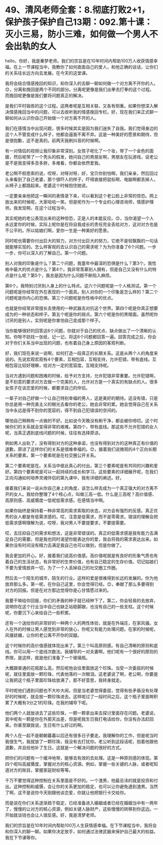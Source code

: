 # 49、清风老师全套：8.彻底打败2+1，保护孩子保护自己13期：092.第十课：灭小三易，防小三难，如何做一个男人不会出轨的女人

hello，你好，我是秦梦老师。我们的宗旨是在10年时间内帮助100万人收获情感幸福。在上一节课程当中，我教你了如何直面自己的爱人，和他正确的谈话，让你们的关系往长远方向去发展。在今天的这堂课。

我将会结合情感挽回的知识，和你深入的去聊一聊如何做一个对方离不开你的人。😊，分离和挽回是两个不同的部分。分离呢更像是我们出拳去打拳的这个过程。而挽回呢更像是我们要将问题真正的解决。

是我们平时锻炼的这个过程。这两者呢是互相关联，又各有侧重。如果你想深入解决情感挽回当中的问题，可以去收听我的情感挽回专栏。好，现在我们来正式聊一聊如何从认识你自己开始做一个对方离不开的人。

我们在感情当中出现问题，很多时候其实是因为我们迷失了自我。我们觉得身边的这个人不管变成什么样子，他都会逼我不离不弃。这是一种美好的愿景和期待，但是很抱歉，这不是真的。前两天我刷抖音的时候啊。

有一对情侣的视频让我印象非常深刻。女孩子呢化了一个妆，带了一个金色的面膜，然后呢带了一个秃头的假发，她问自己的男朋友啊，男朋友在玩游戏，说老公是不是我变得多丑多胖，多难看，你都会依然爱我。

老公啊不假思索的说，哎呀，对呀对呀，好，宝贝你别怕啊，我们亲亲，然后回过头来看到了自己老婆，那个很吓人的样子，吓得直接把鼠标啊、电脑啊都丢掉人，从椅子上都跳起来。老婆这个时候抱住她说。

一定要亲亲他把这一瞬间的表情录下来，可以看到这个老公脸上非常的惊恐。网上放出来的时候呢，大家哈哈一笑。但是呢作为一个专业的心理咨询师，情感护理师。我发现啊，在这个过程当中。

其实呢她的老公表现出来的这种惊恐，正是人的本能反应。😊，当你渴望一个人永远爱你的时候，实际上呢你是在将自我成长的责任完全丢给对方，这对对方也是不公平的。所以姑娘们啊，爱你一生是一种美好的愿景。

同时呢也需要你付出巨大的努力，对方付出巨大的努力，它绝不是轻飘飘的一句话就能够实现的。怎么样客观的去认识自己的需求呢？为为你准备了6个问题。一步一步，你可以深入的了解自己。第一个问题。

别人对我的印象是什么？第二个问题，我童年中最深的恐惧是什么？第3个。我性格中最大的优点是什么？第4个。我非常羡慕别人拥有，但是自己又没有什么的特点是什么呢？第5个，我总是因为什么问题不断陷入麻烦。

第6个。我特别讨厌别人身上的什么特点。这六个问题呢是一个人格测试。第一个问题呢是你经常在外在表现的一个面具。别人对你的一个印象是怎么样的？第二个问题呢是你内心的恐惧。第三个问题呢是你性格中的优点。

也就是你经常非常擅长去使用的一种武器去对抗这个世界。第四个呢是你真正想要成为的一种状态和样子。第五个呢是你的弱点。第六个呢是你的黑暗面。虽然呢你讨厌的是别人，实则呢是你害怕自己变成那个样子。

当你能够很好的回答这6个问题，你就对于自己的优点、缺点做出了一个清晰的认知。你呀不妨找一张纸，记一记，将这6个问题都回答一遍。回答完成之后，你会对于你们关系当中出现的问题，也有着自己身上原因的客观判断。

好，我们现在来说一说啊，如何打造一段真正的长期关系。这是从两个人的角度来说的。先说宏观宏观有4个要素，互相包容，互相支持，允许犯错，带有底线。互相包容比较好理解，给对方一定的宽容度。互相支持呢。

当对方遇到问题和困难的时候，给予对方支持，允许犯错非常重要。允许犯错啊，是不刻意的要求对方去做一个完美的人，允许对方是一个真实的有缺点的人。很多女孩子在谈恋爱的时候，都要求自己的伴侣。

一辈子对自己好做一个让自己特别幸福的男人，这是美好的期待。这没有错，只是你总是用一种完美主义的眼光去看你的老公，她会非常的累。她会觉得自己在关系当中永远是得不到你的宽容的，得不到自己犯错误的空间的。

哪怕自己稍稍有一点做的不好。比如说今天晚没有刷干净，都会被你唠叨。这个时候你们的关系就会变得非常的艰难。第四个，带有底线。那这些不允许犯错的女人呢，当真正遇到底线问题的时候，往往有选择原谅。

例如男人出轨了，没有得到对方的这种承诺，也没有得到对方的这种真正有价值的道歉，原谅了这样你们的关系是很难幸福的。😊，接着我们说微观的4个正向长期关系的要素。第一个要素呢是在社交圈公开关系。

第二个要素呢是在。关系当中彼此真心的付出。第三个要素呢是有共同的兴趣和爱好。第四个要素呢是可以一起持续的成长和学习。这些要素的详细展开呢，在我们正向沟通如何培养灵魂伴侣的第九课中，我有详细的阐述。好。

接着我们来说一说从你自己身上的角度，该怎么样去成为一个真正强大的对方离不开的女人。我给你整理了4个核心点，叫做三高一低。什么是三高呢？高价值感、高原则感、高威慑度一低呢低需求感。在感情当中啊。

如果你始终是保持着一种非常高的索求索取的状态，对方会有强烈的反感。真正优秀的女人都是有低需求感的。哎，注意是低需求，而不是零需求。错误的理解会把低需求感啊理解为说，哎呀，我对男人不要提要求，不要提需要。

哎，去压抑自己的需求和想法，这是非常错误的。真正的低需求感是我有能力去满足自己的需要。但是我也同时渴望你能表达你的爱，我会将我的需求表达出来。如果你没有时间没有精力去满足我自己也可以做到，但是你做了。

我会更加的开心。好，接着我们说高价值感。高价值呢就是有良好的形象气质也有着自己的生活状态，有非常好的生育价值，也有自己稳定的生存价值。切记姑娘们不要为爱情放弃一切，为了一个人丢掉自己的社交圈工作圈。

然后去一个陌生的城市，陌生的行业。这样的爱是很难得到长远的发展的。你为他放弃那么多。第一呢，在你自己这里，你会觉得已经。😊，奉献了那么多要得到对方的回报。但是在对方那边觉得你是心甘情愿过来的。

我要干嘛给你回报，你们的矛盾的种子就已经种下了。第二，你会轻易的去放弃，说明你在这个行业当中自己也缺乏站稳脚跟，也没有自己的一些支柱。这个时候呢，你要沉下心来给自己一些积累。

还有一个送给你的非常好的一种两个人的两性体验，就是在外端庄，在家风骚。女人在外的时候让男人感觉到非常的放心，你呢又有能力处理问题。在家的时候呢，风骚妩媚，让你的老公离不开你的双腿。

这个时候你的高价值感就体现出来了。第三个叫高原则感。有自己清晰的原则和底线。你可以用一个底线次数法。我辅导的一对夫妻啊，他们呢有一个很好的原则的界限，是这样，就是他们准备了一个玻璃瓶。

大概跟普通的花瓶那么高，然后呢他会往里面放这个珍珠。当受一次委屈的时候呢，就往里面放一颗珍珠，代表他落的一次眼泪。这老婆说了啊，老公啊，你要是让我把这个瓶子里面珍珠给放满了，那不好意思，我转身就走。

平时呢他们遇到问题也不大吵大闹，但是当老婆觉得委屈，觉得有些矛盾没有处理好的时候呢，就会放一颗珍珠进去。这样呢过了一段时间之后，这个瓶子里面啊积累了大概有3分之1的珍珠。在我的辅导下呢。

他们两个人就放进去了这些珍珠，一颗一颗拿出来去探讨里面存在问题。老婆说，其中呢有一颗是你在外那天出差，但是呢我生日我打电话给你，你没有办法赶回来。你甚至跟我说，生日有什么好过的啊。

两个人在一起不是朝朝暮暮以后还有很多日子要走。我理解你的工作，但是呢当时我很生气，我就放了一颗珍珠，我没有去打扰你。老公听到这段话呢，抱着他跟他道歉，并且给他补了生日。这就是一个解决问题的很好的方式。

把你们的问题有一个缓冲地带，能够去有效的去处理。这是一种原则感的体现。第四个呢叫高威慑度，掌握对方的核心资源。例如，掌握一些关键的人脉，或者呢知道对方的账目，掌握家庭财权等等。

千万不要觉得这种控制在关系里面是不好的。一个渣男，他最忌讳的就是投资和付出。这种控制和威慑，会让你的关系更加的稳定，也可以让你避免遇到渣男。当然了啊，这不是说你今天刚跟他谈恋爱，你就让他把银行卡交给你。

而是说在你们关系逐渐趋于稳定，已经准备进入婚姻或者已经在婚姻当中有一两年了，慢慢的让对方的核心资源，例如关键人脉财产，这些慢慢的转移到你这边。一开始就谈钱也会让人很反感。好，我是清梦老师。

我们的宗旨是在10年时间内帮助100万人生获情感幸福。在下节课程当中，我将会和你深入的聊一聊。如果你决定放手，如何通过法律武器来保护自己最大的权益。我在下节课等你。

